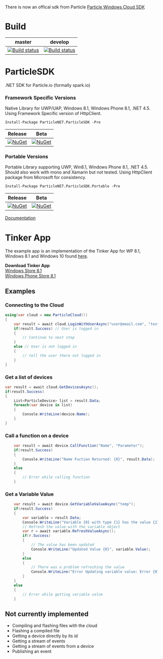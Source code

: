 There is now an offical sdk from Particle [Particle Windows Cloud SDK](https://github.com/spark/particle-windows-sdk)

# Build
| master | develop |
|--------|---------|
|[![Build status](https://ci.appveyor.com/api/projects/status/8kcdeffb0s415rmh?svg=true)](https://ci.appveyor.com/project/holtsoftware/particlesdk)|[![Build status](https://ci.appveyor.com/api/projects/status/3oa42ovdknh4i627?svg=true)](https://ci.appveyor.com/project/holtsoftware/particlesdk-qe393)|

# ParticleSDK
.NET SDK for Particle.io (formally spark.io)

### Framework Specific Versions
Native Library for UWP/UAP, Windows 8.1, Windows Phone 8.1, .NET 4.5. Using Framework Specific version of HttpClient.
```
Install-Package ParticleNET.ParticleSDK -Pre
```
| Release | Beta |
|---------|------|
|[![NuGet](https://img.shields.io/nuget/v/ParticleNET.ParticleSDK.svg)](https://www.nuget.org/packages/ParticleNET.ParticleSDK)|[![NuGet](https://img.shields.io/nuget/vpre/ParticleNET.ParticleSDK.svg)](https://www.nuget.org/packages/ParticleNET.ParticleSDK)|

### Portable Versions
Portable Library supporting UWP, Win8.1, Windows Phone 8.1, .NET 4.5. Should also work with mono and Xamarin but not tested. Using HttpClient package from Microsoft for consistency. 
```
Install-Package ParticleNET.ParticleSDK.Portable -Pre
```
| Release | Beta |
|---------|------|
|[![NuGet](https://img.shields.io/nuget/v/ParticleNET.ParticleSDK.Portable.svg)](https://www.nuget.org/packages/ParticleNET.ParticleSDK.Portable)|[![NuGet](https://img.shields.io/nuget/vpre/ParticleNET.ParticleSDK.Portable.svg)](https://www.nuget.org/packages/ParticleNET.ParticleSDK.Portable)|

[Documentation](http://particlenet.github.io/Docs/index.html)

# Tinker App
The example app is an implementation of the Tinker App for WP 8.1, Windows 8.1 and Windows 10 found [here](https://github.com/ParticleNET/Particle-Windows-app).

**Download Tinker App**<br />
[Windows Store 8.1](http://apps.microsoft.com/windows/app/f9a2a89a-1adb-49ce-abff-0da6be35aa0c)<br />
[Windows Phone Store 8.1](http://windowsphone.com/s?appid=71eaa2c4-b093-4d1a-b5d3-046e6c2f9826)

## Examples
### Connecting to the Cloud
```C#
using(var cloud = new ParticleCloud())
{
    var result = await cloud.LoginWithUserAsync("user@email.com", "test");
    if(result.Success) // User is logged in
    {
        // Continue to next step
    }
    else // User is not logged in
    {
        // tell the user there not logged in
    }
}
```
### Get a list of devices
```C#
var result = await cloud.GetDevicesAsync();
if(result.Success)
{
    List<ParticleDevice> list = result.Data;
    foreach(var device in list)
    {
        Console.WriteLine(device.Name);
    }
}
```

### Call a function on a device
```C#
    var result = await device.CallFunction("Name", "Parameter");
    if(result.Success)
    {
        Console.WriteLine("Name Fuction Returned: {0}", result.Data);
    }
    else
    {
        // Error while calling function
    }
```

### Get a Variable Value
```C#
    var result = await device.GetVariableValueAsync("temp");
    if(result.Success)
    {
        var variable = result.Data;
        Console.WriteLine("Variable {0} with type {1} has the value {2}", variable.Name, variable.Type, variable.Value);
        // Refresh the value with the variable object
        var r = await variable.RefreshValueAsync();
        if(r.Success)
        {
            // The value has been updated
            Console.WriteLine("Updated Value {0}", variable.Value);
        }
        else
        {
            // There was a problem refreshing the value
            Console.WriteLine("Error Updating variable value: Error {0} ErrorDescription {1}", r.Error, r.ErrorDescription);
        }
    }
    else
    {
        // Error while getting variable value
    }
```

## Not currently implemented
* Compiling and flashing files with the cloud
* Flashing a compiled file
* Getting a device directly by its id
* Getting a stream of events
* Getting a stream of events from a device
* Publishing an event
